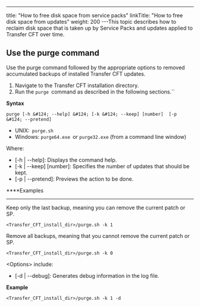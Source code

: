 ---
title: "How to free disk space from service packs"
linkTitle: "How to free disk space from updates"
weight: 200
---This topic describes how to reclaim disk space that is taken up by Service Packs and updates applied to Transfer CFT over time.  

## Use the purge command

Use the purge command followed by the appropriate options to removed accumulated backups of installed Transfer CFT updates.  

1. Navigate to the Transfer CFT installation directory.  
1. Run the `purge `command as described in the following sections.``

****Syntax****

`purge [-h &#124; --help] &#124; [-k &#124; --keep] [number]  [-p &#124; --pretend]`

- UNIX:` purge.sh`
- Windows: `purge64.exe `or `purge32.exe` (from a command line window)  

Where:  

- [-h &#124; --help]: Displays the command help.  
- [-k &#124; --keep] [number]: Specifies the number of updates that should be kept.
- [-p &#124; --pretend]: Previews the action to be done.  

****Examples  
****

Keep only the last backup, meaning you can remove the current patch or SP.

```
<Transfer_CFT_install_dir>/purge.sh -k 1
```

Remove all backups, meaning that you cannot remove the current patch or SP.

```
<Transfer_CFT_install_dir>/purge.sh -k 0
```

&lt;Options> include:

- [-d &#124; --debug]: Generates debug information in the log file.

****Example****

```
<Transfer_CFT_install_dir>/purge.sh -k 1 -d
```

